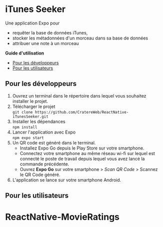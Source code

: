 # iTunes Seeker

Une application Expo pour 
- requêter la base de données iTunes, 
- stocker les métadonnées d'un morceau dans sa base de données
- attribuer une note à un morceau

**Guide d'utilisation**     

- [Pour les développeurs](#pour-les-développeurs)
- [Pour les utilisateurs](#pour-les-utilisateurs)

## Pour les développeurs 

1. Ouvrez un terminal dans le répertoire dans lequel vous souhaitez installer le projet.
2. Télécharger le projet    
`git clone https://github.com/CratereWeb/ReactNative-iTunesSeeker.git`
3. Installer les dépendances        
`npm install`
4. Lancer l'application avec Expo   
`npm expo start`
5. Un QR code est généré dans le terminal. 
    - Installez Expo Go depuis le Play Store sur votre smartphone. 
    - Connectez votre smartphone au même réseau wi-fi sur lequel est connecté le poste de travail depuis lequel vous avez lancé la commande précédente.
    - Ouvrez **Expo Go** sur votre smartphone > *Scan QR Code* > Scannez le QR Code généré.
6. L'application se lance sur votre smartphone Android.

## Pour les utilisateurs
# ReactNative-MovieRatings
